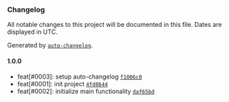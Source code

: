 ### Changelog

All notable changes to this project will be documented in this file. Dates are displayed in UTC.

Generated by [`auto-changelog`](https://github.com/CookPete/auto-changelog).

#### 1.0.0

- feat[#0003]: setup auto-changelog [`f1006c0`](https://github.com/paulgrotzke/auto-changelog/commit/f1006c0e3ccae1b2c1fb277e98fa6149579bccbd)
- feat[#0001]: init project [`4fd8644`](https://github.com/paulgrotzke/auto-changelog/commit/4fd8644a57aae32adff2f45e8787ddcb98573c20)
- feat[#0002]: initialize main functionality [`daf65bd`](https://github.com/paulgrotzke/auto-changelog/commit/daf65bdf696bbf005fec4d65017d37b80ddeff42)
